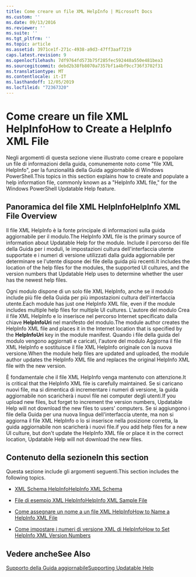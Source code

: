 ```yaml
---
title: Come creare un file XML HelpInfo | Microsoft Docs
ms.custom: ''
ms.date: 09/13/2016
ms.reviewer: ''
ms.suite: ''
ms.tgt_pltfrm: ''
ms.topic: article
ms.assetid: 3971ce1f-271c-4938-a9d3-47ff3aaf7219
caps.latest.revision: 9
ms.openlocfilehash: 7df9764fd573b75f285fec592448a550e481bea3
ms.sourcegitcommit: debd2b38fb8070a7357bf1a4bf9cc736f3702f31
ms.translationtype: MT
ms.contentlocale: it-IT
ms.lasthandoff: 12/05/2019
ms.locfileid: "72367320"
---
```

# <a name="how-to-create-a-helpinfo-xml-file"></a><span data-ttu-id="3c50a-102">Come creare un file XML HelpInfo</span><span class="sxs-lookup"><span data-stu-id="3c50a-102">How to Create a HelpInfo XML File</span></span>

<span data-ttu-id="3c50a-103">Negli argomenti di questa sezione viene illustrato come creare e popolare un file di informazioni della guida, comunemente noto come "file XML HelpInfo", per la funzionalità della Guida aggiornabile di Windows PowerShell.</span><span class="sxs-lookup"><span data-stu-id="3c50a-103">This topics in this section explains how to create and populate a help information file, commonly known as a "HelpInfo XML file," for the Windows PowerShell Updatable Help feature.</span></span>

## <a name="helpinfo-xml-file-overview"></a><span data-ttu-id="3c50a-104">Panoramica del file XML HelpInfo</span><span class="sxs-lookup"><span data-stu-id="3c50a-104">HelpInfo XML File Overview</span></span>

<span data-ttu-id="3c50a-105">Il file XML HelpInfo è la fonte principale di informazioni sulla guida aggiornabile per il modulo.</span><span class="sxs-lookup"><span data-stu-id="3c50a-105">The HelpInfo XML file is the primary source of information about Updatable Help for the module.</span></span> <span data-ttu-id="3c50a-106">Include il percorso dei file della Guida per i moduli, le impostazioni cultura dell'interfaccia utente supportate e i numeri di versione utilizzati dalla guida aggiornabile per determinare se l'utente dispone dei file della guida più recenti.</span><span class="sxs-lookup"><span data-stu-id="3c50a-106">It includes the location of the help files for the modules, the supported UI cultures, and the version numbers that Updatable Help uses to determine whether the user has the newest help files.</span></span>

<span data-ttu-id="3c50a-107">Ogni modulo dispone di un solo file XML HelpInfo, anche se il modulo include più file della Guida per più impostazioni cultura dell'interfaccia utente.</span><span class="sxs-lookup"><span data-stu-id="3c50a-107">Each module has just one HelpInfo XML file, even if the module includes multiple help files for multiple UI cultures.</span></span> <span data-ttu-id="3c50a-108">L'autore del modulo Crea il file XML HelpInfo e lo inserisce nel percorso Internet specificato dalla chiave **HelpInfoUri** nel manifesto del modulo.</span><span class="sxs-lookup"><span data-stu-id="3c50a-108">The module author creates the HelpInfo XML file and places it in the Internet location that is specified by the **HelpInfoUri** key in the module manifest.</span></span> <span data-ttu-id="3c50a-109">Quando i file della guida del modulo vengono aggiornati e caricati, l'autore del modulo Aggiorna il file XML HelpInfo e sostituisce il file XML HelpInfo originale con la nuova versione.</span><span class="sxs-lookup"><span data-stu-id="3c50a-109">When the module help files are updated and uploaded, the module author updates the HelpInfo XML file and replaces the original HelpInfo XML file with the new version.</span></span>

<span data-ttu-id="3c50a-110">È fondamentale che il file XML HelpInfo venga mantenuto con attenzione.</span><span class="sxs-lookup"><span data-stu-id="3c50a-110">It is critical that the HelpInfo XML file is carefully maintained.</span></span> <span data-ttu-id="3c50a-111">Se si caricano nuovi file, ma si dimentica di incrementare i numeri di versione, la guida aggiornabile non scaricherà i nuovi file nei computer degli utenti.</span><span class="sxs-lookup"><span data-stu-id="3c50a-111">If you upload new files, but forget to increment the version numbers, Updatable Help will not download the new files to users' computers.</span></span> <span data-ttu-id="3c50a-112">Se si aggiungono i file della Guida per una nuova lingua dell'interfaccia utente, ma non si aggiorna il file XML HelpInfo o lo si inserisce nella posizione corretta, la guida aggiornabile non scaricherà i nuovi file.</span><span class="sxs-lookup"><span data-stu-id="3c50a-112">if you add help files for a new UI culture, but don't update the HelpInfo XML file or place it in the correct location, Updatable Help will not download the new files.</span></span>

## <a name="in-this-section"></a><span data-ttu-id="3c50a-113">Contenuto della sezione</span><span class="sxs-lookup"><span data-stu-id="3c50a-113">In this section</span></span>

<span data-ttu-id="3c50a-114">Questa sezione include gli argomenti seguenti.</span><span class="sxs-lookup"><span data-stu-id="3c50a-114">This section includes the following topics.</span></span>

- [<span data-ttu-id="3c50a-115">XML Schema HelpInfo</span><span class="sxs-lookup"><span data-stu-id="3c50a-115">HelpInfo XML Schema</span></span>](./helpinfo-xml-schema.md)

- [<span data-ttu-id="3c50a-116">File di esempio XML HelpInfo</span><span class="sxs-lookup"><span data-stu-id="3c50a-116">HelpInfo XML Sample File</span></span>](./helpinfo-xml-sample-file.md)

- [<span data-ttu-id="3c50a-117">Come assegnare un nome a un file XML HelpInfo</span><span class="sxs-lookup"><span data-stu-id="3c50a-117">How to Name a HelpInfo XML File</span></span>](./how-to-name-a-helpinfo-xml-file.md)

- [<span data-ttu-id="3c50a-118">Come impostare i numeri di versione XML di HelpInfo</span><span class="sxs-lookup"><span data-stu-id="3c50a-118">How to Set HelpInfo XML Version Numbers</span></span>](./how-to-set-helpinfo-xml-version-numbers.md)

## <a name="see-also"></a><span data-ttu-id="3c50a-119">Vedere anche</span><span class="sxs-lookup"><span data-stu-id="3c50a-119">See Also</span></span>

[<span data-ttu-id="3c50a-120">Supporto della Guida aggiornabile</span><span class="sxs-lookup"><span data-stu-id="3c50a-120">Supporting Updatable Help</span></span>](./supporting-updatable-help.md)